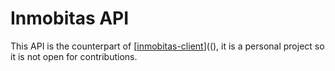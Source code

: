 # Inmobitas API

This API is the counterpart of [[inmobitas-client](https://github.com/GhostOrder28/inmobitas-client)]((), it is a personal project so it is not open for contributions.
